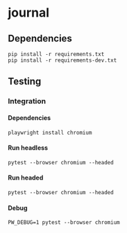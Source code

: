 # journal

## Dependencies

    pip install -r requirements.txt
    pip install -r requirements-dev.txt

## Testing

### Integration

#### Dependencies

    playwright install chromium

#### Run headless

    pytest --browser chromium --headed

#### Run headed

    pytest --browser chromium --headed

#### Debug

    PW_DEBUG=1 pytest --browser chromium